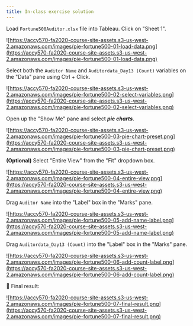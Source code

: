 ```yaml
---
title: In-class exercise solution
---
```


Load `Fortune500Auditor.xlsx` file into Tableau. Click on "Sheet 1".

![https://accy570-fa2020-course-site-assets.s3-us-west-2.amazonaws.com/images/pie-fortune500-01-load-data.png](https://accy570-fa2020-course-site-assets.s3-us-west-2.amazonaws.com/images/pie-fortune500-01-load-data.png)

Select both the `Auditor Name` and `Auditordata_Day13 (Count)` variables on the "Data" pane using Ctrl + Click.

![https://accy570-fa2020-course-site-assets.s3-us-west-2.amazonaws.com/images/pie-fortune500-02-select-variables.png](https://accy570-fa2020-course-site-assets.s3-us-west-2.amazonaws.com/images/pie-fortune500-02-select-variables.png)

Open up the "Show Me" pane and select **_pie charts_**.

![https://accy570-fa2020-course-site-assets.s3-us-west-2.amazonaws.com/images/pie-fortune500-03-pie-chart-preset.png](https://accy570-fa2020-course-site-assets.s3-us-west-2.amazonaws.com/images/pie-fortune500-03-pie-chart-preset.png)

**(Optional)** Select "Entire View" from the "Fit" dropdown box.

![https://accy570-fa2020-course-site-assets.s3-us-west-2.amazonaws.com/images/pie-fortune500-04-entire-view.png](https://accy570-fa2020-course-site-assets.s3-us-west-2.amazonaws.com/images/pie-fortune500-04-entire-view.png)

Drag `Auditor Name` into the "Label" box in the "Marks" pane.

![https://accy570-fa2020-course-site-assets.s3-us-west-2.amazonaws.com/images/pie-fortune500-05-add-name-label.png](https://accy570-fa2020-course-site-assets.s3-us-west-2.amazonaws.com/images/pie-fortune500-05-add-name-label.png)

Drag `Auditordata_Day13 (Count)` into the "Label" box in the "Marks" pane.

![https://accy570-fa2020-course-site-assets.s3-us-west-2.amazonaws.com/images/pie-fortune500-06-add-count-label.png](https://accy570-fa2020-course-site-assets.s3-us-west-2.amazonaws.com/images/pie-fortune500-06-add-count-label.png)

🦏 Final result:

![https://accy570-fa2020-course-site-assets.s3-us-west-2.amazonaws.com/images/pie-fortune500-07-final-result.png](https://accy570-fa2020-course-site-assets.s3-us-west-2.amazonaws.com/images/pie-fortune500-07-final-result.png)
